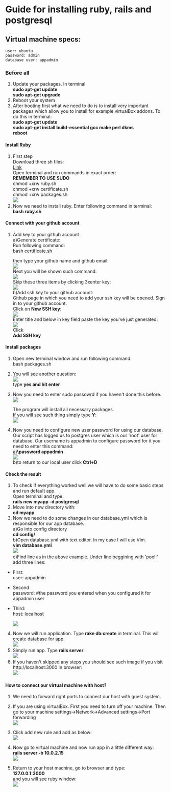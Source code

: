 # Guide for installing ruby, rails and postgresql
## Virtual machine specs:
    user: ubuntu
    password: admin
    database user: appadmin

### Before all
1. Update your packages. In terminal<br>
    **sudo apt-get update**<br>
    **sudo apt-get upgrade**<br>
2. Reboot your system<br>
3. After booting first what we need to do is to install very important packages which allow you to install for example virtualBox addons. To do this in terminal:<br>
    **sudo apt-get update**<br>
    **sudo apt-get install build-essential gcc make perl dkms**<br>
    **reboot**<br>


#### Install Ruby
1. First step<br>
    Download three sh files:<br>
    <a href="https://github.com/adinokd6/MobieAppProject/tree/main/Config%20files">Link</a><br>
    Open terminal and run commands in exact order:<br>
    **REMEMBER TO USE SUDO**<br>
    chmod +xrw ruby.sh<br>
    chmod +xrw certificate.sh<br>
    chmod +xrw packages.sh<br>
    ![](https://i.imgur.com/kXQ47vk.png)
2. Now we need to install ruby. Enter following command in terminal:<br>
    **bash ruby.sh**
#### Connect with your github account
1. Add key to your github account<br>
    a)Generate certificate:<br>
    Run following command:<br>
    bash certificate.sh<br>
    
    then type your github name and github email:<br>
    ![](https://i.imgur.com/qPOtd3z.png)<br>
    Next you will be shown such command:<br>
    ![](https://i.imgur.com/OYvGIbh.png)<br>
    Skip these three items by clicking 3xenter key:<br>
    ![](https://i.imgur.com/vr6lGOk.png)<br>
    b)Add ssh key to your github account:<br>
    Github page in which you need to add your ssh key will be opened. Sign in to your github account.<br>
    Click on **New SSH key**:<br>
    ![](https://i.imgur.com/RoJM7vG.png)<br>
    Enter title and below in key field paste the key you've just generated:<br>
    ![](https://i.imgur.com/xLNI67K.png)<br>
    Click <br>
    **Add SSH key**<br>
    
    
#### Install packages
1. Open new terminal window and run following command:<br>
    bash packages.sh<br>

2. You will see another question:<br>
 ![](https://i.imgur.com/Ti7YeuT.png)<br>
 type **yes and hit enter**<br>

3. Now you need to enter sudo passowrd if you haven't done this before.<br>
![](https://i.imgur.com/xRAxo2f.png)<br>

    The program will install all necessary packages.<br>
    If you will see such thing simply type **Y**:<br>
    ![](https://i.imgur.com/jJw6BQO.png)<br>
4. Now you need to configure new user password for using our database. Our script has logged us to postgres user which is our 'root' user for database. Our username is appadmin to configure password for it you need to enter this command:<br>
    a)**\password appadmin**<br>
    ![](https://i.imgur.com/hM8mpUN.png)<br>
    b)to return to our local user click **Ctrl+D**<br>
    

#### Check the result

1. To check if everything worked well we will have to do some basic steps and run default app.<br>
    Open terminal and type:<br>
    **rails new myapp -d postgresql**<br>
2. Move into new directory with:<br>
    **cd myapp**<br>
3. Now we need to do some changes in our database.yml which is responsible for our app database.<br>
    a)Go into config directory<br>
    **cd config/**<br>
    b)Open database.yml with text editor. In my case I will use Vim.<br>
    **vim database.yml**<br>
    ![](https://i.imgur.com/XhWcRep.png)<br>
    c)Find line as in the above example. Under line beggining with 'pool:' add three lines:<br>
* First:<br>
    user: appadmin<br>
* Second<br>
    password: #the password you entered when you configured it for appadmin user<br>
* Third:<br>
    host: localhost<br>

    ![](https://i.imgur.com/wfAsiQy.png)<br>
    
4. Now we will run application. Type **rake db:create** in terminal. This will create database for app.<br>
    ![](https://i.imgur.com/uo3Ildv.png)<br>
5. Simply run app. Type **rails server**:<br>
    ![](https://i.imgur.com/P2t3TsN.png)<br>
6. If you haven't skipped any steps you should see such image if you visit http://localhost:3000 in browser:<br>
    ![](https://i.imgur.com/gpjgvm8.png)<br>
    
#### How to connect our virtual machine with host?<br>

1. We need to forward right ports to connect our host with guest system.<br>
2. If you are using virtualBox. First you need to turn off your machine. Then go to your machine settings->Network->Advanced settings->Port forwarding<br>
    ![](https://i.imgur.com/mm5x9Kr.png)<br>
3. Click add new rule and add as below:<br>
    ![](https://i.imgur.com/PpK2sCf.png)<br>

4. Now go to virtual machine and now run app in a little different way:<br>
    **rails server -b 10.0.2.15**<br>
    ![](https://i.imgur.com/7qxIP8H.png)<br>
5. Return to your host machine, go to browser and type:<br>
    **127.0.0.1:3000**<br>
    and you will see ruby window:<br>
    ![](https://i.imgur.com/aLTPRZX.png)<br>

 






    


    



    


    
